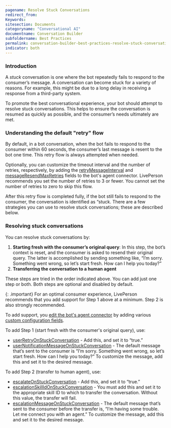 ```yaml
---
pagename: Resolve Stuck Conversations
redirect_from:
Keywords:
sitesection: Documents
categoryname: "Conversational AI"
documentname: Conversation Builder
subfoldername: Best Practices
permalink: conversation-builder-best-practices-resolve-stuck-conversations.html
indicator: both
---
```


### Introduction

A *stuck* conversation is one where the bot repeatedly fails to respond to the consumer’s message. A conversation can become stuck for a variety of reasons. For example, this might be due to a long delay in receiving a response from a third-party system.

To promote the best conversational experience, your bot should attempt to resolve stuck conversations. This helps to ensure the conversation is resumed as quickly as possible, and the consumer’s needs ultimately are met.

### Understanding the default "retry" flow

By default, in a bot conversation, when the bot fails to respond to the consumer within 60 seconds, the consumer’s last message is resent to the bot one time. This retry flow is always attempted when needed.

Optionally, you can customize the timeout interval and the number of retries, respectively, by adding the [retryMessageInterval](conversation-builder-testing-deployment-deploying-to-conversational-cloud.html#retrymessageinterval) and [messageResendMaxRetries](conversation-builder-testing-deployment-deploying-to-conversational-cloud.html#messageresendmaxretries) fields to the bot's agent connector. LivePerson recommends you set the number of retries to 3 or fewer. You cannot set the number of retries to zero to skip this flow.

After this retry flow is completed fully, if the bot still fails to respond to the consumer, the conversation is identified as “stuck. There are a few strategies you can use to resolve stuck conversations; these are described below.

### Resolving stuck conversations

You can resolve stuck conversations by:

1. **Starting fresh with the consumer’s original query**: In this step, the bot’s context is reset, and the consumer is asked to resend their original query. The latter is accomplished by sending something like, “I’m sorry. Something went wrong, so let’s start fresh. How can I help you today?”
2. **Transferring the conversation to a human agent**

These steps are tried in the order indicated above. You can add just one step or both. Both steps are optional and disabled by default.

{: .important}
For an optimal consumer experience, LivePerson recommends that you add support for Step 1 above at a minimum. Step 2 is also strongly recommended.

To add support, you [edit the bot's agent connector](conversation-builder-testing-deployment-deploying-to-conversational-cloud.html#edit-an-agent-connector) by adding various [custom configuration fields](conversation-builder-testing-deployment-deploying-to-conversational-cloud.html#custom-configuration-fields).

To add Step 1 (start fresh with the consumer's original query), use:

* [userRetryOnStuckConversation](conversation-builder-testing-deployment-deploying-to-conversational-cloud.html#userretryonstuckconversation) - Add this, and set it to “true.”
* [userNotificationMessageOnStuckConversation](conversation-builder-testing-deployment-deploying-to-conversational-cloud.html#usernotificationmessageonstuckconversation) - The default message that’s sent to the consumer is “I’m sorry. Something went wrong, so let’s start fresh. How can I help you today?” To customize the message, add this and set it to the desired message.

To add Step 2 (transfer to human agent), use:

* [escalateOnStuckConversation](conversation-builder-testing-deployment-deploying-to-conversational-cloud.html#escalateonstuckconversation) - Add this, and set it to “true.”
* [escalationSkillIdOnStuckConversation](conversation-builder-testing-deployment-deploying-to-conversational-cloud.html#escalationskillidonstuckconversation) - You must add this and set it to the appropriate skill ID to which to transfer the conversation. Without this value, the transfer will fail.
* [escalationMessageOnStuckConversation](conversation-builder-testing-deployment-deploying-to-conversational-cloud.html#escalationmessageonstuckconversation) - The default message that’s sent to the consumer before the transfer is, “I’m having some trouble. Let me connect you with an agent.” To customize the message, add this and set it to the desired message.